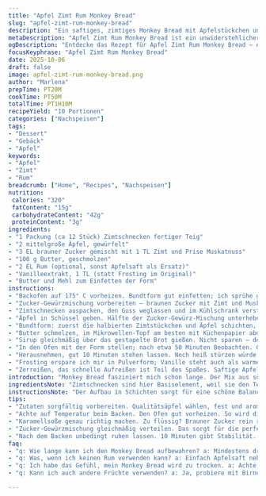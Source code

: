 ```yaml
---
title: "Apfel Zimt Rum Monkey Bread"
slug: "apfel-zimt-rum-monkey-bread"
description: "Ein saftiges, zimtiges Monkey Bread mit Apfelstückchen und einem kleinen Schuss Rum. Die Kombination aus mürbem Hefeteigstücken, süßem braunem Zucker und fruchtig-würzigem Apfel sorgt für spannende Texturkontraste. Die Kruste wird goldbraun und leicht knusprig, innen weich und saftig. Wichtig sind die Schichten aus Äpfeln und Teig sowie das karamellisierte Rum-Butter-Zucker-Topping. Etwas abgewandelt mit Muskatnuss im Zucker und Verwendung von Vanilleextrakt statt Zimtfrosting. Backtemperatur und Zeiten leicht angepasst, um ein Durchbacken ohne Trockenheit zu garantieren. Fertig gebacken, vor dem Stürzen 10 Minuten ruhen lassen, damit sich die Struktur setzt."
metaDescription: "Apfel Zimt Rum Monkey Bread ist ein unwiderstehlicher, saftiger Kuchen mit würzigen Äpfeln und Zimtschnecken im amerikanischen Stil."
ogDescription: "Entdecke das Rezept für Apfel Zimt Rum Monkey Bread – ein köstliches Gebäck mit saftigen Äpfeln und aromatischen Gewürzen für den perfekten Genuss."
focusKeyphrase: "Apfel Zimt Rum Monkey Bread"
date: 2025-10-06
draft: false
image: apfel-zimt-rum-monkey-bread.png
author: "Marlena"
prepTime: PT20M
cookTime: PT50M
totalTime: PT1H10M
recipeYield: "10 Portionen"
categories: ["Nachspeisen"]
tags:
- "Dessert"
- "Gebäck"
- "Apfel"
keywords:
- "Apfel"
- "Zimt"
- "Rum"
breadcrumb: ["Home", "Recipes", "Nachspeisen"]
nutrition: 
 calories: "320"
 fatContent: "15g"
 carbohydrateContent: "42g"
 proteinContent: "3g"
ingredients:
- "1 Packung (ca 12 Stück) Zimtschnecken fertiger Teig"
- "2 mittelgroße Äpfel, gewürfelt"
- "3 EL brauner Zucker gemischt mit 1 TL Zimt und Prise Muskatnuss"
- "100 g Butter, geschmolzen"
- "2 EL Rum (optional, sonst Apfelsaft als Ersatz)"
- "Vanilleextrakt, 1 TL (statt Frosting im Original)"
- "Butter und Mehl zum Einfetten der Form"
instructions:
- "Backofen auf 175° C vorheizen. Bundtform gut einfetten; ich sprühe gern mit Backtrennspray, sonst Butter und Mehl dünn verteilen, überschüssiges Mehl ausschütteln. Wichtig damit der karamellisierte Zucker nicht anklebt."
- "Zucker-Gewürzmischung vorbereiten – braunen Zucker mit Zimt und Muskatnuss gut vermischen. Muskat gibt Tiefe, mild, nicht übertreiben."
- "Zimtschnecken auspacken, den Guss weglassen und im Kühlschrank verstauen. Rollen vierteln, in große Schüssel damit. Dann 1-2 Esslöffel von der Zuckergewürzmischung darübergeben, durchmischen, damit die Stücke nicht trocken bleiben. Zucker wandert in den Teig ein und bildet schöne Karamellstellen."
- "Äpfel in Schüssel geben. Hälfte der Zucker-Gewürz-Mischung unterheben, gut verrühren, damit die Stücke leicht klebrig werden. So verteilt sich die Süße im Fruchtfleisch."
- "Bundtform: zuerst die halbierten Zimtstückchen und Äpfel schichten, aber anders als sonst. Ich lege zuerst die Äpfel rein, dann die Hälfte der Teigstücke, dann wieder Äpfel, zum Schluss der Rest Teig. So vermischen sich Aromen durch die Schichten, ohne matschig zu werden."
- "Butter schmelzen, im Mikrowellen-Topf am besten mit Küchenpapier abdecken – das spritzt sonst. Rum unterrühren, Vanilleextrakt dazugeben. Restliche Zucker-Gewürz-Mischung unterrühren bis zähflüssig. Falls zu flüssig, noch etwas Zucker reinrühren; die Masse soll dickflüssig, aber gießbar sein, wie ein Sirup."
- "Sirup gleichmäßig über das gestapelte Brot gießen. Nicht sparen – der Zucker karamellisiert beim Backen knusprig und gibt Geschmack. Sollte überall hinkommen, nicht nur oben!"
- "In den Ofen mit der Form stellen; nach etwa 50 Minuten Beobachten. Oberfläche muss tief goldbraun sein, hörbar leicht knuspern, mit Stäbchenprobe in der Mitte prüfen, ob kein roher Teig mehr. Im Zweifel nochmal 5 Minuten. Lieber sehen, riechen, anfassen. Wenn der Duft von gebackenem Zimt und Apfel voll durchkommt, fast fertig."
- "Herausnehmen, gut 10 Minuten stehen lassen. Noch heiß stürzen würde die Schichtung zerstören; die Masse ist innen noch weich und soll sich setzen. Dann vorsichtig auf Platte drehen. Boden der Form anklopfen, nicht rütteln."
- "Frosting erspare ich mir in Pulverform; Vanille steht auch als warmer Guss gut und verhindert süße Übersättigung. Frosting kurz erhitzen, damit es flüssiger wird, auf dem leicht abgekühlten Monkey Bread verteilen. Nicht komplett übergießen, sonst wird es zu feucht; Rest separat servieren."
- "Zerreißen, das schnelle Aufreißen ist Teil des Spaßes. Saftige Apfelstücke, zarte Zimtschnecken– Kruste knackt, innen fluffig, außen klebrig. Ein bisschen klebrig an den Fingern sein gehört dazu."
introduction: "Monkey Bread fasziniert mich schon lange. Der Mix aus süßem Hefeteig, Gewürzen und Frucht bringt immer neue Variationen hervor. Apfelstückchen sorgen für Frische, unterschiedliche Schichten aus Zucker und Butter für Texturkontrast – außen knusprig klebrig, innen fluffig weich. Gewürze müssen genau stimmen; ein Hauch Muskatnuss gibt Tiefe statt plump nach Zimt zu schmecken. Dazu Rum und Vanille, kein Marmeladeersatz. Backzeit und Temperatur habe ich nach einigen Fehlschlägen angepasst, hier zählt Geduld und Sinnesschärfe mehr als Timer. Auf die Form und das Einfetten achten, sonst bricht die Oberfläche beim Stürzen – Klassikerfehler. Das einfache Rezept in wenigen Schritten, aber mit dem nötigen Knowhow, damit kein matschiger dumpfer Kuchen entsteht. Für 10 hungrige Freunde oder Familienmitglieder mit großem Appetit."
ingredientsNote: "Zimtschnecken sind hier Basiselement, weil sie den Teig mit Geschmack und Zucker schon einbringen. Fertigrollen sind eine Abkürzung, ihr könnt natürlich eigenen Teig nehmen oder gekauften Brot- oder Briocheteig, aber Achtung auf Fettanteile. Brauner Zucker kombiniert mit Zimt und einer Prise Muskat ist das Gewürzgeheimnis und schmeckt mit Apfel am besten. Apfelqualität wählen – fest, säuerlich-süß, nicht zu weich damit die Textur stimmt; Boskop oder Elstar sind gute Sorten. Butter muss weich und geschmolzen sein, damit sie sich mit dem Zucker vermischt und karamellisiert. Rum gibt Geschmack, bei Kinder- oder Alkoholverzicht Apfelsaft verwenden; Vanilleextrakt harmoniert super als Ersatz für die Zimtglasur. Die Form gut einfetten, sonst wird das Ganze eine klebrige Katastrophe beim Stürzen. Mehl verleiht Halt und verhindert Ankleben, ein häufiger Anfängerfehler ist zu schusselig beim Einfetten. Am besten sofort fertigstellen; die Teigstücke dürfen nicht austrocknen vor dem Backen."
instructionsNote: "Der Aufbau in Schichten sorgt für eine schöne Balance und verhindert, dass der Teig zu matschig wird. Wichtig ist das Einbacken der Zimtplätzchen in die Zuckerschicht; so karamellisieren sie gut und bleiben dennoch innen weich. Die Zucker-Butter-Rum-Sauce muss zähflüssig sein. Zu flüssig kann den Teig aufweichen, zu fest verteilt sich schlecht. Immer wieder verrühren, bis die richtige Konsistenz erreicht ist. Backzeit variiert stark je nach Ofen. Kleine Form oder Aluminiumfolienabdeckung helfen, falls zu schnell dunkel wird. Deckel aus Backpapier mit Löchern schützen die Oberfläche. Dass der Duft nach Apfel und Gewürz voll durchkommt, ist das Signal zum Rausnehmen. Nach 10 Minuten Abkühlzeit ist die Struktur gesetzt; Stürzen klappt nun, ohne dass es auseinanderbricht. Warm oder lauwarm mit einem Hauch Vanilleguss servieren, nicht zu viel, sonst wirkt es süß und klebrig. Zum Zerreißen Finger verwenden; keine Messer. So schmeckt es auch nach Stunden noch frisch und ist ein Hingucker auf jedem Tisch. Kleine Variationen mit gehackten Rosinen oder getrockneten Kirschen habe ich auch schon ausprobiert, dann die Apfelmenge reduzieren."
tips:
- "Zutaten sorgfältig vorbereiten. Qualitätsäpfel wählen, fest und aromatisch. Ich schwöre auf Boskop. Zimtschnecken bieten Geschmack. Fertigteig spart Zeit, doch eigenes Rezept ist kreativ."
- "Achte auf Temperatur beim Backen. Den Ofen gut vorheizen. So wird die Kruste schön knusprig. Nach 50 Minuten überprüfen. Stäbchenprobe in der Mitte, kein roher Teig."
- "Karamellsoße genau richtig machen. Zu flüssig? Brauner Zucker rein rühren. Zu fest? Mit etwas geschmolzener Butter verdünnen. Die Konsistenz ist entscheidend für den Geschmack."
- "Zucker-Gewürzmischung gleichmäßig verteilen. Das sorgt für die perfekte Süße. Vielfach unter die Teigstücke einarbeiten. Wichtig, um tolle Karamellstellen zu erzielen."
- "Nach dem Backen unbedingt ruhen lassen. 10 Minuten gibt Stabilität. Stürzen mit Vorsicht, nicht rütteln. So bleibt die Struktur erhalten und wird perfekt."
faq:
- "q: Wie lange kann ich den Monkey Bread aufbewahren? a: Mindestens drei Tage hält er sich gut. Kühl lagern. Wieder aufwärmen geht im Ofen, schön knusprig."
- "q: Was, wenn ich keinen Rum verwenden kann? a: Einfach Apfelsaft nehmen. Das gibt auch einen fruchtigen Geschmack. Der Guss funktioniert immer, egal welche Flüssigkeit."
- "q: Ich habe das Gefühl, mein Monkey Bread wird zu trocken. a: Achte beim Backen auf die Temperatur. Stäbchenprobe ist wichtig. Falls, dann weiterbacken, aber regelmäßig prüfen."
- "q: Kann ich auch andere Früchte verwenden? a: Ja, probiere mit Birnen oder sogar Beeren. Achte auf die Textur. Die Konsistenz muss stimmen. Zu saftige Früchte können matschig machen."

---
```

